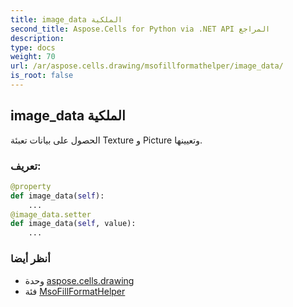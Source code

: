 ```yaml
---
title: image_data الملكية
second_title: Aspose.Cells for Python via .NET API المراجع
description:
type: docs
weight: 70
url: /ar/aspose.cells.drawing/msofillformathelper/image_data/
is_root: false
---
```

##  image_data الملكية

الحصول على بيانات تعبئة Texture و Picture وتعيينها.
###  تعريف:
```python
@property
def image_data(self):
    ...
@image_data.setter
def image_data(self, value):
    ...
```

###  أنظر أيضا
* وحدة [aspose.cells.drawing](../../)
* فئة [MsoFillFormatHelper](/cells/python-net/ar/aspose.cells.drawing/msofillformathelper)
